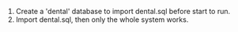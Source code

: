 1. Create a 'dental' database to import dental.sql before start to run.
2. Import dental.sql, then only the whole system works.
